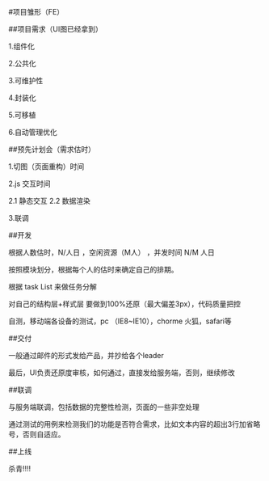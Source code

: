 #项目雏形（FE）


##项目需求（UI图已经拿到）


1.组件化

2.公共化

3.可维护性

4.封装化

5.可移植

6.自动管理优化


##预先计划会（需求估时）


1.切图（页面重构）时间

2.js 交互时间
  
   2.1 静态交互
   2.2 数据渲染

3.联调


##开发

根据人数估时，N/人日  ，空闲资源（M人） ，并发时间  N/M 人日 

按照模块划分，根据每个人的估时来确定自己的排期。

根据 task List 来做任务分解

对自己的结构层+样式层 要做到100%还原（最大偏差3px），代码质量把控

自测，移动端各设备的测试，pc （IE8~IE10），chorme 火狐，safari等


##交付

一般通过邮件的形式发给产品，并抄给各个leader

最后，UI负责还原度审核，如何通过，直接发给服务端，否则，继续修改


##联调

与服务端联调，包括数据的完整性检测，页面的一些非空处理

通过测试的用例来检测我们的功能是否符合需求，比如文本内容的超出3行加省略号，否则自适应。

##上线

杀青!!!!

